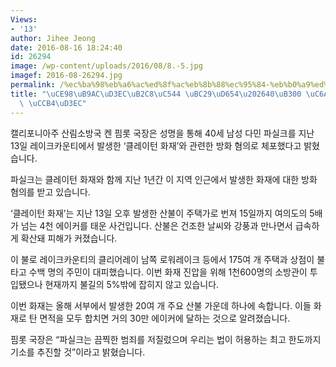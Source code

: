 ```yaml
---
Views:
- '13'
author: Jihee Jeong
date: 2016-08-16 18:24:40
id: 26294
image: /wp-content/uploads/2016/08/8.-5.jpg
imagef: 2016-08-26294.jpg
permalink: /%ec%ba%98%eb%a6%ac%ed%8f%ac%eb%8b%88%ec%95%84-%eb%b0%a9%ed%99%9440%eb%8c%80-%ec%9a%a9%ec%9d%98%ec%9e%90-%ec%b2%b4%ed%8f%ac/
title: "\uCE98\uB9AC\uD3EC\uB2C8\uC544 \uBC29\uD654\u202640\uB300 \uC6A9\uC758\uC790\
  \ \uCCB4\uD3EC"
---
```


캘리포니아주 산림소방국 켄 핌롯 국장은 성명을 통해 40세 남성 다민 파실크를 지난 13일 레이크카운티에서 발생한 &#8216;클레이턴 화재&#8217;와 관련한 방화 혐의로 체포했다고 밝혔습니다.

파실크는 클레이턴 화재와 함께 지난 1년간 이 지역 인근에서 발생한 화재에 대한 방화 혐의를 받고 있습니다.

&#8216;클레이턴 화재&#8217;는 지난 13일 오후 발생한 산불이 주택가로 번져 15일까지 여의도의 5배가 넘는 4천 에이커를 태운 사건입니다. 산불은 건조한 날씨와 강풍과 만나면서 급속하게 확산돼 피해가 커졌습니다.

이 불로 레이크카운티의 클리어레이 남쪽 로워레이크 등에서 175여 개 주택과 상점이 불타고 수백 명의 주민이 대피했습니다. 이번 화재 진압을 위해 1천600명의 소방관이 투입됐으나 현재까지 불길의 5%밖에 잡히지 않고 있습니다.

이번 화재는 올해 서부에서 발생한 20여 개 주요 산불 가운데 하나에 속합니다. 이들 화재로 탄 면적을 모두 합치면 거의 30만 에이커에 달하는 것으로 알려졌습니다.

핌롯 국장은 &#8220;파실크는 끔찍한 범죄를 저질렀으며 우리는 법이 허용하는 최고 한도까지 기소를 추진할 것&#8221;이라고 밝혔습니다.